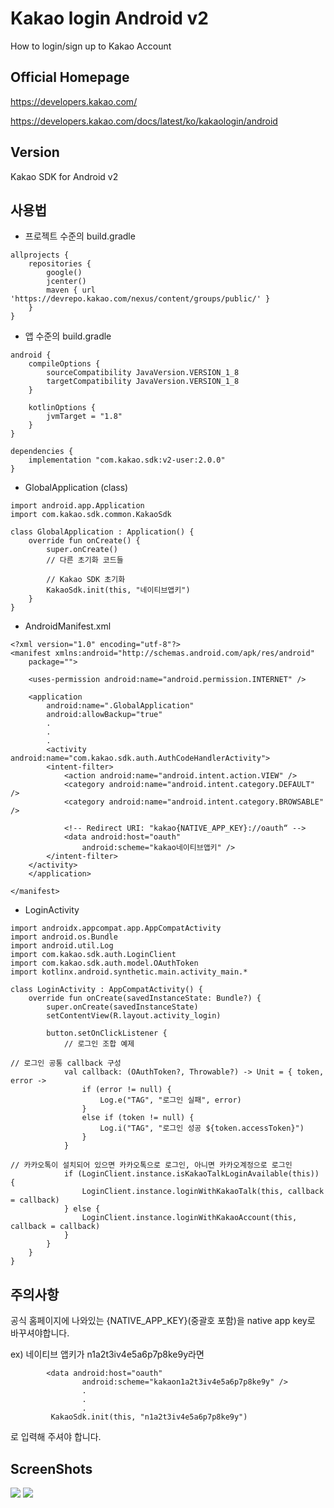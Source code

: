Kakao login Android v2
============
How to login/sign up to Kakao Account

Official Homepage
-----------
https://developers.kakao.com/

https://developers.kakao.com/docs/latest/ko/kakaologin/android

Version
-----------
 Kakao SDK for Android v2

사용법
-----------
* 프로젝트 수준의 build.gradle
```
allprojects {
    repositories {
        google()
        jcenter()
        maven { url 'https://devrepo.kakao.com/nexus/content/groups/public/' }
    }
}
```
* 앱 수준의 build.gradle
```
android {
    compileOptions {
        sourceCompatibility JavaVersion.VERSION_1_8
        targetCompatibility JavaVersion.VERSION_1_8
    }

    kotlinOptions {
        jvmTarget = "1.8"
    }
}

dependencies {
    implementation "com.kakao.sdk:v2-user:2.0.0"
}
```
* GlobalApplication   (class)
```
import android.app.Application
import com.kakao.sdk.common.KakaoSdk

class GlobalApplication : Application() {
    override fun onCreate() {
        super.onCreate()
        // 다른 초기화 코드들

        // Kakao SDK 초기화
        KakaoSdk.init(this, "네이티브앱키")
    }
}
```
* AndroidManifest.xml
```
<?xml version="1.0" encoding="utf-8"?>
<manifest xmlns:android="http://schemas.android.com/apk/res/android"
    package="">

    <uses-permission android:name="android.permission.INTERNET" />

    <application
        android:name=".GlobalApplication"
        android:allowBackup="true"
        .
        .
        .       
        <activity android:name="com.kakao.sdk.auth.AuthCodeHandlerActivity">
        <intent-filter>
            <action android:name="android.intent.action.VIEW" />
            <category android:name="android.intent.category.DEFAULT" />
            <category android:name="android.intent.category.BROWSABLE" />

            <!-- Redirect URI: "kakao{NATIVE_APP_KEY}://oauth“ -->
            <data android:host="oauth"
                android:scheme="kakao네이티브앱키" />
        </intent-filter>
    </activity>
    </application>

</manifest>
```
* LoginActivity
```
import androidx.appcompat.app.AppCompatActivity
import android.os.Bundle
import android.util.Log
import com.kakao.sdk.auth.LoginClient
import com.kakao.sdk.auth.model.OAuthToken
import kotlinx.android.synthetic.main.activity_main.*

class LoginActivity : AppCompatActivity() {
    override fun onCreate(savedInstanceState: Bundle?) {
        super.onCreate(savedInstanceState)
        setContentView(R.layout.activity_login)

        button.setOnClickListener {
            // 로그인 조합 예제

// 로그인 공통 callback 구성
            val callback: (OAuthToken?, Throwable?) -> Unit = { token, error ->
                if (error != null) {
                    Log.e("TAG", "로그인 실패", error)
                }
                else if (token != null) {
                    Log.i("TAG", "로그인 성공 ${token.accessToken}")
                }
            }

// 카카오톡이 설치되어 있으면 카카오톡으로 로그인, 아니면 카카오계정으로 로그인
            if (LoginClient.instance.isKakaoTalkLoginAvailable(this)) {
                LoginClient.instance.loginWithKakaoTalk(this, callback = callback)
            } else {
                LoginClient.instance.loginWithKakaoAccount(this, callback = callback)
            }
        }
    }
}
```
주의사항
-----------
공식 홈페이지에 나와있는 {NATIVE_APP_KEY}(중괄호 포함)을 native app key로 바꾸셔야합니다.

ex) 네이티브 앱키가 n1a2t3iv4e5a6p7p8ke9y라면
```
        <data android:host="oauth"
                android:scheme="kakaon1a2t3iv4e5a6p7p8ke9y" />
                .
                .
                .
         KakaoSdk.init(this, "n1a2t3iv4e5a6p7p8ke9y")
```
로 입력해 주셔야 합니다.

ScreenShots
-----------
<div>
<img whdth = "50" src = "https://github.com/kimhyungho/kakaologin/blob/master/image/1.JPG">
<img whdth = "50" src = "https://github.com/kimhyungho/kakaologin/blob/master/image/2.JPG">
<div>
